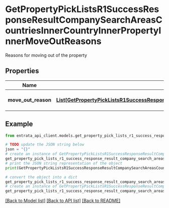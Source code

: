 # GetPropertyPickListsR1SuccessResponseResultCompanySearchAreasCountriesInnerCountryInnerPropertyInnerMoveOutReasons

Reasons for moving out of the property

## Properties

Name | Type | Description | Notes
------------ | ------------- | ------------- | -------------
**move_out_reason** | [**List[GetPropertyPickListsR1SuccessResponseResultCompanySearchAreasCountriesInnerCountryInnerPropertyInnerMoveOutReasonsMoveOutReasonInner]**](GetPropertyPickListsR1SuccessResponseResultCompanySearchAreasCountriesInnerCountryInnerPropertyInnerMoveOutReasonsMoveOutReasonInner.md) | List of move-out reasons | 

## Example

```python
from entrata_api_client.models.get_property_pick_lists_r1_success_response_result_company_search_areas_countries_inner_country_inner_property_inner_move_out_reasons import GetPropertyPickListsR1SuccessResponseResultCompanySearchAreasCountriesInnerCountryInnerPropertyInnerMoveOutReasons

# TODO update the JSON string below
json = "{}"
# create an instance of GetPropertyPickListsR1SuccessResponseResultCompanySearchAreasCountriesInnerCountryInnerPropertyInnerMoveOutReasons from a JSON string
get_property_pick_lists_r1_success_response_result_company_search_areas_countries_inner_country_inner_property_inner_move_out_reasons_instance = GetPropertyPickListsR1SuccessResponseResultCompanySearchAreasCountriesInnerCountryInnerPropertyInnerMoveOutReasons.from_json(json)
# print the JSON string representation of the object
print(GetPropertyPickListsR1SuccessResponseResultCompanySearchAreasCountriesInnerCountryInnerPropertyInnerMoveOutReasons.to_json())

# convert the object into a dict
get_property_pick_lists_r1_success_response_result_company_search_areas_countries_inner_country_inner_property_inner_move_out_reasons_dict = get_property_pick_lists_r1_success_response_result_company_search_areas_countries_inner_country_inner_property_inner_move_out_reasons_instance.to_dict()
# create an instance of GetPropertyPickListsR1SuccessResponseResultCompanySearchAreasCountriesInnerCountryInnerPropertyInnerMoveOutReasons from a dict
get_property_pick_lists_r1_success_response_result_company_search_areas_countries_inner_country_inner_property_inner_move_out_reasons_from_dict = GetPropertyPickListsR1SuccessResponseResultCompanySearchAreasCountriesInnerCountryInnerPropertyInnerMoveOutReasons.from_dict(get_property_pick_lists_r1_success_response_result_company_search_areas_countries_inner_country_inner_property_inner_move_out_reasons_dict)
```
[[Back to Model list]](../README.md#documentation-for-models) [[Back to API list]](../README.md#documentation-for-api-endpoints) [[Back to README]](../README.md)


